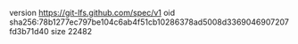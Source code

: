 version https://git-lfs.github.com/spec/v1
oid sha256:78b1277ec797be104c6ab4f51cb10286378ad5008d3369046907207fd3b71d40
size 22482
